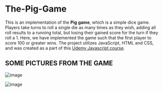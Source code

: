 # The-Pig-Game

This is an implementation of the __Pig game__, which is a simple dice game. Players take turns to roll a single die as many times as they wish, adding all roll results to a running total, but losing their gained score for the turn if they roll a 1. Here, we have implemented the game such that the first player to score 100 or greater wins. The project utilizes JavaScript, HTML and CSS, and was created as a part of this <a href="https://www.udemy.com/course/the-complete-javascript-course/">Udemy Javascript course</a>.

## SOME PICTURES FROM THE GAME

![image](https://user-images.githubusercontent.com/48560818/132371142-7ec09e8b-0266-4f7e-aabc-c13510177221.png)

![image](https://user-images.githubusercontent.com/48560818/132371388-14947355-69dd-42a0-8bba-954e48d3bb63.png)
